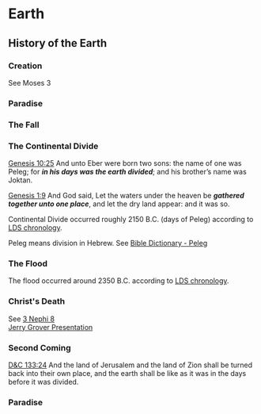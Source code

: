 # Earth

## History of the Earth

### Creation
See Moses 3

### Paradise

### The Fall

### The Continental Divide
[Genesis 10:25](https://www.lds.org/scriptures/ot/gen/10.25?lang=eng#24) And unto Eber were born two sons: the name of one was Peleg; for ***in his days was the earth divided***; and his brother’s name was Joktan.  

[Genesis 1:9](https://www.lds.org/scriptures/ot/gen/1.9?lang=eng#p8) And God said, Let the waters under the heaven be ***gathered together unto one place***, and let the dry land appear: and it was so.



Continental Divide occurred roughly 2150 B.C. (days of Peleg) according to [LDS chronology](https://github.com/JBaczuk/lds_study/blob/master/study_files/lds_scripture_chronology.jpg).

Peleg means division in Hebrew.  See [Bible Dictionary - Peleg](https://www.lds.org/scriptures/bd/peleg.html?lang=eng&letter=P)

### The Flood

The flood occurred around 2350 B.C. according to [LDS chronology](https://github.com/JBaczuk/lds_study/blob/master/study_files/lds_scripture_chronology.jpg).

### Christ's Death
See [3 Nephi 8](https://www.lds.org/scriptures/bofm/3-ne/8?lang=eng)  
[Jerry Grover Presentation](https://www.youtube.com/watch?v=9z2s6om8L1I&t=1140s)

### Second Coming
[D&C 133:24](https://www.lds.org/scriptures/dc-testament/dc/133.24) And the land of Jerusalem and the land of Zion shall be turned back into their own place, and the earth shall be like as it was in the days before it was divided.

### Paradise
